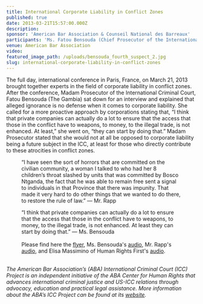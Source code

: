 ```yaml
---
title: International Corporate Liability in Conflict Zones
published: true
date: 2013-03-21T15:57:00.000Z
description:
sponsor: 'American Bar Association & Counseil National des Barreaux'
participants: 'Ms. Fatou Bensouda (Chief Prosecutor of the International Criminal Court) Mr. Stephen Rapp, U.S. Ambassador to War Crimes, Ms. Elisa Massimino, Executive Director Human Rights First, New York, NY'
venue: American Bar Association
video:
featured_image_path: /uploads/bensouda_fourth_suspect_2.jpg
slug: international-corporate-liability-in-conflict-zones
---
```



The full day, international conference in Paris, France, on March 21, 2013 brought together experts in the field of corporate liability in conflict zones. After the conference, Madam Prosecutor of the International Criminal Court, Fatou Bensouda (The Gambia) sat down for an interview and explained that alleged ignorance is no defense when it comes to corporate liability. She called for a more proactive approach by corporations stating that, “I think that private companies can actually do a lot to ensure that the access that those in the conflict have to weapons, to money, to the illegal trade, is not enhanced. At least,” she went on, “they can start by doing that.” Madam Prosecutor stated that she would not at all be opposed to corporate liability being a future subject in the ICC, at least for those who directly contribute to these atrocities in conflict zones.

<figure data-type="quote"><p>&ldquo;I have seen the sort of horrors that are committed on the civilian community, a woman I talked to who had her 8 children&rsquo;s throat slashed by units that was committed by Bosco Ntganda, the fact that he was able to remain free sent a signal to individuals in that Province that there was impunity. That made it very hard to do other things that we wanted to do there, to restore the rule of law.&rdquo; &mdash; Mr. Rapp</p></figure>

<figure data-type="quote">&ldquo;I think that private companies can actually do a lot to ensure that the access that those in the conflict have to weapons, to money, to the illegal trade, is not enhanced. At least they can start by doing that.&rdquo; &mdash; Ms. Bensouda<br /><br />Please find here the <a href="http://www.americanbar.org/content/dam/aba/administrative/individual_rights/programme_colloque_US.authcheckdam.pdf">flyer</a>, Ms. Bensouda's <a href="https://soundcloud.com/radiofranceinternationale/icc-prosecutor-warns-corporate">audio</a>, Mr. Rapp's <a href="https://soundcloud.com/radiofranceinternationale/us-war-crimes-ambassador">audio</a>, and Elisa Massimino of Human Rights First's <a href="https://soundcloud.com/radiofranceinternationale/business-as-usual-not-when">audio</a>.<br />&nbsp;</figure>

*The American Bar Association’s (ABA) International Criminal Court (ICC) Project is an independent initiative of the ABA Center for Human Rights that advances international criminal justice and US-ICC relations through advocacy, education and practical legal assistance. More information about the ABA’s ICC Project can be found at its [website](https://www.aba-icc.org/).*